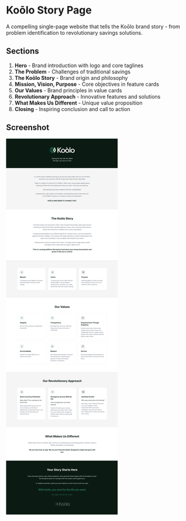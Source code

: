 # Koōlo Story Page

A compelling single-page website that tells the Koōlo brand story - from problem identification to revolutionary savings solutions.

## Sections

1. **Hero** - Brand introduction with logo and core taglines
2. **The Problem** - Challenges of traditional savings
3. **The Koōlo Story** - Brand origin and philosophy
4. **Mission, Vision, Purpose** - Core objectives in feature cards
5. **Our Values** - Brand principles in value cards
6. **Revolutionary Approach** - Innovative features and solutions
7. **What Makes Us Different** - Unique value proposition
8. **Closing** - Inspiring conclusion and call to action

## Screenshot

![Koōlo Story Page](public/full_page.png)
